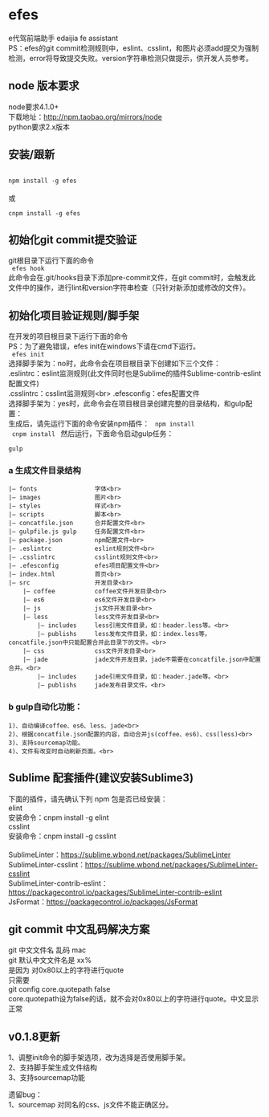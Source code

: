 # efes 
e代驾前端助手 edaijia fe assistant<br>
PS：efes的git commit检测规则中，eslint、csslint，和图片必须add提交为强制检测，error将导致提交失败。version字符串检测只做提示，供开发人员参考。

## node 版本要求

node要求4.1.0+<br>
下载地址：http://npm.taobao.org/mirrors/node<br>
python要求2.x版本<br>

## 安装/跟新

<code>
npm install -g efes
</code>
<br>
或<br>
<code>
cnpm install -g efes
</code>

## 初始化git commit提交验证
git根目录下运行下面的命令<br>
<code>
efes hook
</code>
<br>
此命令会在.git/hooks目录下添加pre-commit文件，在git commit时，会触发此文件中的操作，进行lint和version字符串检查（只针对新添加或修改的文件）。

## 初始化项目验证规则/脚手架
在开发的项目根目录下运行下面的命令<br>
PS：为了避免错误，efes init在windows下请在cmd下运行。<br>
<code>
efes init
</code>
<br>
选择脚手架为：no时，此命令会在项目根目录下创建如下三个文件：<br>
.eslintrc：eslint监测规则(此文件同时也是Sublime的插件Sublime-contrib-eslint配置文件)<br>
.csslintrc：csslint监测规则\<br>
.efesconfig：efes配置文件<br>
选择脚手架为：yes时，此命令会在项目根目录创建完整的目录结构，和gulp配置：<br>
生成后，请先运行下面的命令安装npm插件：
<code>
    npm install
</code>
<br>
<code>
    cnpm install
</code>
然后运行，下面命令启动gulp任务：<br>
<code>
    gulp
</code>
<br>
### a 生成文件目录结构
    |— fonts                字体<br>
    |— images               图片<br>
    |— styles               样式<br>
    |— scripts              脚本<br>
    |— concatfile.json      合并配置文件<br>
    |— gulpfile.js gulp     任务配置文件<br>
    |— package.json         npm配置文件<br>
    |— .eslintrc            eslint规则文件<br>
    |— .csslintrc           csslint规则文件<br>
    |— .efesconfig          efes项目配置文件<br>
    |— index.html           首页<br>
    |— src                  开发目录<br>
        |— coffee           coffee文件开发目录<br>
        |— es6              es6文件开发目录<br>
        |— js               js文件开发目录<br>
        |— less             less文件开发目录<br>
            |— includes     less引用文件目录，如：header.less等。<br>
            |— publishs     less发布文件目录，如：index.less等。concatfile.json中只能配置合并此目录下的文件。<br>
        |— css              css文件开发目录<br>
        |— jade             jade文件开发目录，jade不需要在concatfile.json中配置合并。<br>
            |— includes     jade引用文件目录，如：header.jade等。<br>
            |— publishs     jade发布目录文件。<br>

### b gulp自动化功能：
    1)、自动编译coffee、es6、less、jade<br>
    2)、根据concatfile.json配置的内容，自动合并js(coffee、es6)、css(less)<br>
    3)、支持sourcemap功能。
    4)、文件有改变时自动刷新页面。<br>

## Sublime 配套插件(建议安装Sublime3)

下面的插件，请先确认下列 npm 包是否已经安装：<br>
elint<br>
安装命令：cnpm install -g elint<br>
csslint<br>
安装命令：cnpm install -g csslint<br>
<br>
Sub­limeLin­ter：https://sublime.wbond.net/packages/SublimeLinter<br>
SublimeLinter-csslint：https://sublime.wbond.net/packages/SublimeLinter-csslint<br>
Sublime​Linter-contrib-eslint：https://packagecontrol.io/packages/SublimeLinter-contrib-eslint<br>
Js​Format：https://packagecontrol.io/packages/JsFormat<br>

## git commit 中文乱码解决方案

  git 中文文件名 乱码 mac<br>
  git 默认中文文件名是 xx%<br>
  是因为 对0x80以上的字符进行quote<br>
  只需要<br>
  git config core.quotepath false<br>
  core.quotepath设为false的话，就不会对0x80以上的字符进行quote。中文显示正常<br>


## v0.1.8更新
1、调整init命令的脚手架选项，改为选择是否使用脚手架。<br>
2、支持脚手架生成文件结构<br>
3、支持sourcemap功能<br>

遗留bug：<br>
1、sourcemap 对同名的css、js文件不能正确区分。<br>
